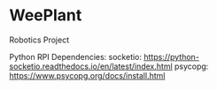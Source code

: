 # WeePlant
Robotics Project 


Python RPI Dependencies:
    socketio: https://python-socketio.readthedocs.io/en/latest/index.html
    psycopg:  https://www.psycopg.org/docs/install.html
